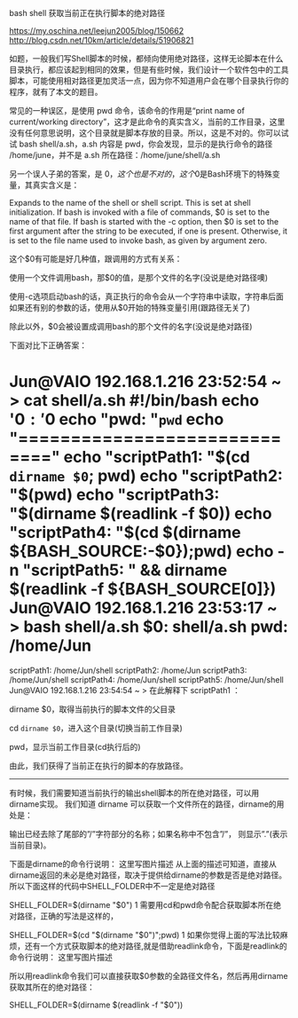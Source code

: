 bash shell 获取当前正在执行脚本的绝对路径

https://my.oschina.net/leejun2005/blog/150662
http://blog.csdn.net/10km/article/details/51906821

 
如题，一般我们写Shell脚本的时候，都倾向使用绝对路径，这样无论脚本在什么目录执行，都应该起到相同的效果，但是有些时候，我们设计一个软件包中的工具脚本，可能使用相对路径更加灵活一点，因为你不知道用户会在哪个目录执行你的程序，就有了本文的题目。

  常见的一种误区，是使用 pwd 命令，该命令的作用是“print name of current/working directory”，这才是此命令的真实含义，当前的工作目录，这里没有任何意思说明，这个目录就是脚本存放的目录。所以，这是不对的。你可以试试 bash shell/a.sh，a.sh 内容是 pwd，你会发现，显示的是执行命令的路径 /home/june，并不是 a.sh 所在路径：/home/june/shell/a.sh


  另一个误人子弟的答案，是 $0，这个也是不对的，这个$0是Bash环境下的特殊变量，其真实含义是：

   Expands to the name of the shell or shell script. This is set at shell initialization.  If bash is invoked with a file of commands, $0 is set to the name of that file. If bash is started with the -c option, then $0 is set to the first argument after the string to be executed, if one is present. Otherwise, it is set to the file name used to invoke bash, as given by argument zero.

   这个$0有可能是好几种值，跟调用的方式有关系：

使用一个文件调用bash，那$0的值，是那个文件的名字(没说是绝对路径噢)

使用-c选项启动bash的话，真正执行的命令会从一个字符串中读取，字符串后面如果还有别的参数的话，使用从$0开始的特殊变量引用(跟路径无关了)

除此以外，$0会被设置成调用bash的那个文件的名字(没说是绝对路径)

下面对比下正确答案：

Jun@VAIO 192.168.1.216 23:52:54 ~ >
cat shell/a.sh
#!/bin/bash
echo '$0: '$0
echo "pwd: "`pwd`
echo "============================="
echo "scriptPath1: "$(cd `dirname $0`; pwd)
echo "scriptPath2: "$(pwd)
echo "scriptPath3: "$(dirname $(readlink -f $0))
echo "scriptPath4: "$(cd $(dirname ${BASH_SOURCE:-$0});pwd)
echo -n "scriptPath5: " && dirname $(readlink -f ${BASH_SOURCE[0]})
Jun@VAIO 192.168.1.216 23:53:17 ~ >
bash shell/a.sh
$0: shell/a.sh
pwd: /home/Jun
=============================
scriptPath1: /home/Jun/shell
scriptPath2: /home/Jun
scriptPath3: /home/Jun/shell
scriptPath4: /home/Jun/shell
scriptPath5: /home/Jun/shell
Jun@VAIO 192.168.1.216 23:54:54 ~ >
在此解释下 scriptPath1 ：

 

dirname $0，取得当前执行的脚本文件的父目录

cd `dirname $0`，进入这个目录(切换当前工作目录)

pwd，显示当前工作目录(cd执行后的)

由此，我们获得了当前正在执行的脚本的存放路径。

-------------------------------------

有时候，我们需要知道当前执行的输出shell脚本的所在绝对路径，可以用dirname实现。
我们知道 dirname 可以获取一个文件所在的路径，dirname的用处是：

输出已经去除了尾部的”/”字符部分的名称；如果名称中不包含”/”，
则显示”.”(表示当前目录)。

下面是dirname的命令行说明：
这里写图片描述
从上面的描述可知道，直接从dirname返回的未必是绝对路径，取决于提供给dirname的参数是否是绝对路径。
所以下面这样的代码中SHELL_FOLDER中不一定是绝对路径

SHELL_FOLDER=$(dirname "$0")
1
需要用cd和pwd命令配合获取脚本所在绝对路径，正确的写法是这样的，

SHELL_FOLDER=$(cd "$(dirname "$0")";pwd)
1
如果你觉得上面的写法比较麻烦，还有一个方式获取脚本的绝对路径,就是借助readlink命令，下面是readlink的命令行说明：
这里写图片描述

所以用readlink命令我们可以直接获取$0参数的全路径文件名，然后再用dirname获取其所在的绝对路径：

SHELL_FOLDER=$(dirname $(readlink -f "$0"))
